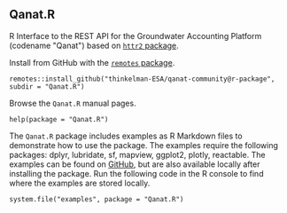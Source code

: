 ## Qanat.R

R Interface to the REST API for the Groundwater Accounting Platform (codename "Qanat") based on [`httr2` package](https://httr2.r-lib.org/).

Install from GitHub with the [`remotes` package](https://remotes.r-lib.org/).

```
remotes::install_github("thinkelman-ESA/qanat-community@r-package", subdir = "Qanat.R")
```

Browse the `Qanat.R` manual pages.

```
help(package = "Qanat.R")
```

The `Qanat.R` package includes examples as R Markdown files to demonstrate how to use the package. The examples require the following packages: dplyr, lubridate, sf, mapview, ggplot2, plotly, reactable. The examples can be found on [GitHub](https://github.com/thinkelman-ESA/qanat-community/tree/r-package/Qanat.R/inst/examples), but are also available locally after installing the package. Run the following code in the R console to find where the examples are stored locally.

```
system.file("examples", package = "Qanat.R")
```



